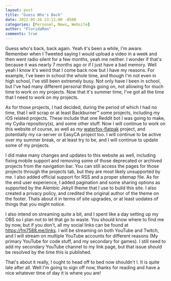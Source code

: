 ```yaml
---
layout: post
title: "Guess Who's Back"
date: 2022-05-26 23:12:00 -0500
categories: [Personal, News, Website]
author: "FloridaMan"
comments: true
---
```


Guess who's back, back again. Yeah it's been a while, I'm aware. Remember when I Tweeted saying I would upload a video in a week and then went radio silent for a few months, yeah me neither. I wonder if that's because it was nearly 7 months ago or if I just have a bad memory. Well yeah I know it's weird that I come back now but I have my reasons. For example, I've been in school the whole time, and though I'm not even in high school, I've still been extremely busy. Not only have I been in school, but I've had many different personal things going on, not allowing for much time to work on my projects. Now that it's summer time, I've got all the time that I need to work on my projects. 

As for those projects, I had decided, during the period of which I had no time, that I will scrap or at least Backburner™ some projects, including my iOS related projects. These include that one Reddit bot I was going to make, my Cydia repository(s), and some other stuff. Now I will continue to work on this website of course, as well as my [waterfox-flatpak](https://github.com/floridaman7588/waterfox-flatpak) project, and potentially my ca-server or EasyCA project too. I will continue to be active over my summer break, or at least try to be, and I will continue to update some of my projects. 

I did make many changes and updates to this website as well, including fixing mobile support and removing some of those deprecated or archived projects from the navigation bar. You can still access the pages for those projects through the projects tab, but they are most likely unsupported by me. I also added official support for RSS and a proper sitemap file. As for the end user experience, I added pagination and some sharing options as supported by the Alembic Jekyll theme that I use to build this site. I also created a privacy policy, and credited the original author of the theme on the footer. Thats about it in terms of site upgrades, or at least uodates of things that you might notice.

I also intend on streaming quite a bit, and I spent like a day setting up my OBS so I plan not to let that go to waste. You should know where to find me by now, but if you don't, all my social links can be found at https://fm7588.me/links. I will be streaming on both YouTube and Twitch, and I will stream on multiple YouTube accounts for different reasons (My primary YouTube for code stuff, and my secondary for games). I still need to add my secondary YouTube channel to my link page, but that issue should be resolved by the time this is published. 

That's about it really, I ought to head off to bed now shouldn't I. It is quite late after all. Well I'm going to sign off now, thanks for reading and have a nice whatever time of day it is where you are!